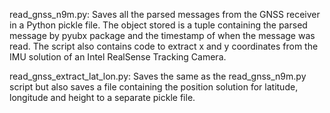 read_gnss_n9m.py: Saves all the parsed messages from the GNSS receiver in a Python pickle file. The object stored is a tuple containing the parsed message by pyubx package and the timestamp of when the message was read. The script also contains code to extract x and y coordinates from the IMU solution of an Intel RealSense Tracking Camera.

read_gnss_extract_lat_lon.py: Saves the same as the read_gnss_n9m.py script but also saves a file containing the position solution for latitude, longitude and height to a separate pickle file.